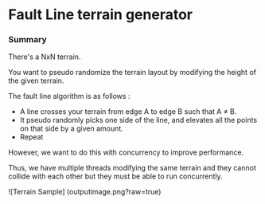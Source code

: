 # Fault Line terrain generator

### Summary

There's a NxN terrain. 

You want to pseudo randomize the terrain layout by modifying the height of the given terrain.

The fault line algorithm is as follows :

- A line crosses your terrain from edge A to edge B such that A ≠ B.
- It pseudo randomly picks one side of the line, and elevates all the points on that side by a given amount.
- Repeat

However, we want to do this with concurrency to improve performance. 

Thus, we have multiple threads modifying the same terrain and they cannot collide with each other but they must be able to run concurrently.

![Terrain Sample] (outputimage.png?raw=true)
